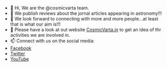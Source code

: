 - 👋 Hi, We are the @cosmicvarta team.
- 👀 We publish reviews about the jornal articles appearing in astronomy!!!
- 🌱 We look forward to connecting with more and more people...at least that is what our aim is!!!
- 💞️  Please have a look at out website [CosmicVarta.in](https://cosmicvarta.in) to get an idea of thr activities we are involved in.
- 📫  Connect with us on the social media:
- [Facebook]()
- [Twitter]()
- [YouTube]()

<!---
cosmicvarta/cosmicvarta is a ✨ special ✨ repository because its `README.md` (this file) appears on your GitHub profile.
You can click the Preview link to take a look at your changes.
--->
